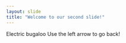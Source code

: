 ```yaml
---
layout: slide
title: "Welcome to our second slide!"
---
```

Electric bugaloo
Use the left arrow to go back!
